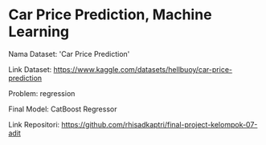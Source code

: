 # Car Price Prediction, Machine Learning

Nama Dataset: 'Car Price Prediction'

Link Dataset: https://www.kaggle.com/datasets/hellbuoy/car-price-prediction

Problem: regression

Final Model: CatBoost Regressor

Link Repositori: https://github.com/rhisadkaptri/final-project-kelompok-07-adit
